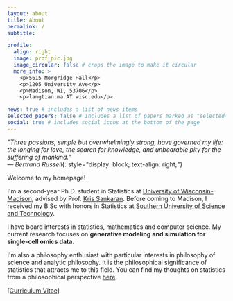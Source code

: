 ```yaml
---
layout: about
title: About
permalink: /
subtitle: 

profile:
  align: right
  image: prof_pic.jpg
  image_circular: false # crops the image to make it circular
  more_info: >
    <p>5615 Morgridge Hall</p>
    <p>1205 University Ave</p>
    <p>Madison, WI, 53706</p>
    <p>langtian.ma AT wisc.edu</p>

news: true # includes a list of news items
selected_papers: false # includes a list of papers marked as "selected={true}"
social: true # includes social icons at the bottom of the page
---
```


*"Three passions, simple but overwhelmingly strong, have governed my life: the longing for love, the search for knowledge, and unbearable pity for the suffering of mankind."*  
*— Bertrand Russell*{: style="display: block; text-align: right;"}

Welcome to my homepage!

I'm a second-year Ph.D. student in Statistics at [University of Wisconsin-Madison](https://www.wisc.edu), advised by Prof. [Kris Sankaran](https://measurement-and-microbes.org/_includes/team). Before coming to Madison, I received my B.Sc with honors in Statistics at [Southern University of Science and Technology](https://www.sustech.edu.cn/en/). 

I have board interests in statistics, mathematics and computer science. My current research focuses on **generative modeling and simulation for single-cell omics data**.

I'm also a philosophy enthusiast with particular interests in philosophy of science and analytic philosophy. It is the philosophical significance of statistics that attracts me to this field. You can find my thoughts on statistics from a philosophical perspective [here](https://langtianm.github.io/blog/2024/Second-order/).



[\[Curriculum Vitae\]](https://langtianm.github.io/assets/documents/LangtianMa_CV.pdf)

